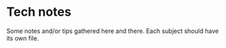 # Tech notes

Some notes and/or tips gathered here and there. Each subject should have its own file.